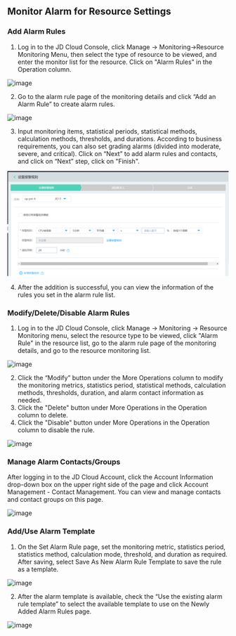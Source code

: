 ## Monitor Alarm for Resource Settings
### Add Alarm Rules
1. Log in to the JD Cloud Console, click Manage -> Monitoring->Resource Monitoring Menu, then select the type of resource to be viewed, and enter the monitor list for the resource. Click on "Alarm Rules" in the Operation column.
 
![image](https://raw.githubusercontent.com/jdcloudcom/cn/edit/image/Cloud-Monitor/yunziyuan/4.%E8%B5%84%E6%BA%90%E7%9B%91%E6%8E%A7.png)
   
2. Go to the alarm rule page of the monitoring details and click “Add an Alarm Rule” to create alarm rules.

![image](https://raw.githubusercontent.com/jdcloudcom/cn/zhangwenjie30-patch-4/image/Cloud-Monitor/yunziyuan/%E5%AE%9E%E4%BE%8B%E8%AF%A6%E6%83%85_%E6%8A%A5%E8%AD%A6%E8%A7%84%E5%88%99.png)

3. Input monitoring items, statistical periods, statistical methods, calculation methods, thresholds, and durations. According to business requirements, you can also set grading alarms (divided into moderate, severe, and critical). Click on “Next” to add alarm rules and contacts, and click on “Next” step, click on "Finish". 

![image](https://raw.githubusercontent.com/jdcloudcom/cn/cn-cloudmonitor/image/Cloud-Monitor/%E8%AE%BE%E7%BD%AE%E6%8A%A5%E8%AD%A6%E8%A7%84%E5%88%99.png)

4. After the addition is successful, you can view the information of the rules you set in the alarm rule list. 

### Modify/Delete/Disable Alarm Rules
1. Log in to the JD Cloud Console, click Manage -> Monitoring -> Resource Monitoring menu, select the resource type to be viewed, click "Alarm Rule" in the resource list, go to the alarm rule page of the monitoring details, and go to the resource monitoring list.

![image](https://raw.githubusercontent.com/jdcloudcom/cn/zhangwenjie30-patch-4/image/Cloud-Monitor/yunziyuan/%E5%AE%9E%E4%BE%8B%E8%AF%A6%E6%83%85_%E6%8A%A5%E8%AD%A6%E8%A7%84%E5%88%99.png)

2. Click the “Modify” button under the More Operations column to modify the monitoring metrics, statistics period, statistical methods, calculation methods, thresholds, duration, and alarm contact information as needed.
3. Click the "Delete" button under More Operations in the Operation column to delete.
3. Click the "Disable" button under More Operations in the Operation column to disable the rule.

![image](https://raw.githubusercontent.com/jdcloudcom/cn/edit/image/Cloud-Monitor/yunziyuan/6.%E8%B5%84%E6%BA%90%E7%9B%91%E6%8E%A7.png)

### Manage Alarm Contacts/Groups
After logging in to the JD Cloud Account, click the Account Information drop-down box on the upper right side of the page and click Account Management - Contact Management. You can view and manage contacts and contact groups on this page.

![image](https://raw.githubusercontent.com/jdcloudcom/cn/edit/image/Cloud-Monitor/yunziyuan/7.%E8%B5%84%E6%BA%90%E7%9B%91%E6%8E%A7.png)

### Add/Use Alarm Template
1. On the Set Alarm Rule page, set the monitoring metric, statistics period, statistics method, calculation mode, threshold, and duration as required. After saving, select Save As New Alarm Rule Template to save the rule as a template.

![image](https://raw.githubusercontent.com/jdcloudcom/cn/edit/image/Cloud-Monitor/yunziyuan/8.%E8%B5%84%E6%BA%90%E7%9B%91%E6%8E%A7.png)

2. After the alarm template is available, check the “Use the existing alarm rule template” to select the available template to use on the Newly Added Alarm Rules page.
 
![image](https://raw.githubusercontent.com/jdcloudcom/cn/edit/image/Cloud-Monitor/yunziyuan/9.%E8%B5%84%E6%BA%90%E7%9B%91%E6%8E%A7.png)
